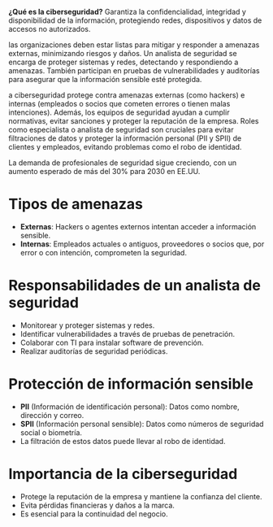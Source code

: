 
**¿Qué es la ciberseguridad?**
	Garantiza la confidencialidad, integridad y disponibilidad de la información, protegiendo redes, dispositivos y datos de accesos no autorizados.

las organizaciones deben estar listas para mitigar y responder a amenazas externas, minimizando riesgos y daños. Un analista de seguridad se encarga de proteger sistemas y redes, detectando y respondiendo a amenazas. También participan en pruebas de vulnerabilidades y auditorías para asegurar que la información sensible esté protegida.

a ciberseguridad protege contra amenazas externas (como hackers) e internas (empleados o socios que cometen errores o tienen malas intenciones). Además, los equipos de seguridad ayudan a cumplir normativas, evitar sanciones y proteger la reputación de la empresa. Roles como especialista o analista de seguridad son cruciales para evitar filtraciones de datos y proteger la información personal (PII y SPII) de clientes y empleados, evitando problemas como el robo de identidad.

La demanda de profesionales de seguridad sigue creciendo, con un aumento esperado de más del 30% para 2030 en EE.UU.

# Tipos de amenazas

- **Externas**: Hackers o agentes externos intentan acceder a información sensible.
- **Internas**: Empleados actuales o antiguos, proveedores o socios que, por error o con intención, comprometen la seguridad.

# Responsabilidades de un analista de seguridad

- Monitorear y proteger sistemas y redes.
- Identificar vulnerabilidades a través de pruebas de penetración.
- Colaborar con TI para instalar software de prevención.
- Realizar auditorías de seguridad periódicas.

# Protección de información sensible

- **PII** (Información de identificación personal): Datos como nombre, dirección y correo.
- **SPII** (Información personal sensible): Datos como números de seguridad social o biometría.
- La filtración de estos datos puede llevar al robo de identidad.

# Importancia de la ciberseguridad

- Protege la reputación de la empresa y mantiene la confianza del cliente.
- Evita pérdidas financieras y daños a la marca.
- Es esencial para la continuidad del negocio.